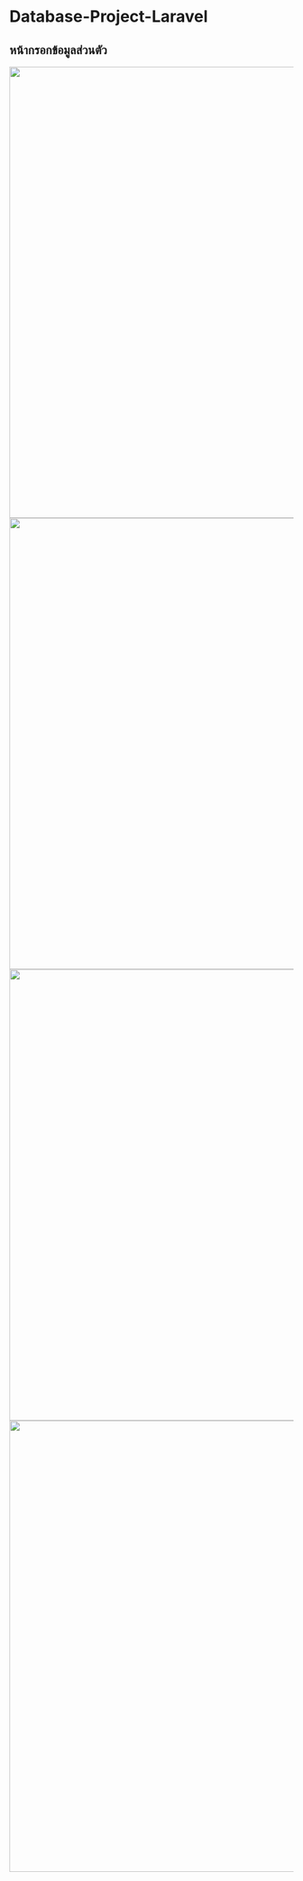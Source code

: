# Database-Project-Laravel

## หน้ากรอกข้อมูลส่วนตัว
<img width="800" src="https://user-images.githubusercontent.com/86826210/211159641-34b6c697-0645-4085-b44b-114ee226c81d.png">


<img width="800" src="https://user-images.githubusercontent.com/86826210/211159642-da694eae-0d74-42fa-b0ac-a2ff39dd32fb.png">
<img width="800" src="https://user-images.githubusercontent.com/86826210/211159644-a3ed5a9e-6e35-49d7-b8c3-8f9988886cf4.png">
<img width="800" src="https://user-images.githubusercontent.com/86826210/211159645-b7f6404e-2302-4895-8127-0fd2275ae190.png">
